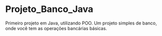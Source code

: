 # Projeto_Banco_Java
 Primeiro projeto em Java, utilizando POO.
 Um projeto simples de banco, onde você tem as operações bancárias básicas.
